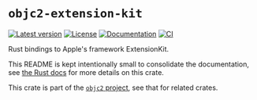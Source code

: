 # `objc2-extension-kit`

[![Latest version](https://badgen.net/crates/v/objc2-extension-kit)](https://crates.io/crates/objc2-extension-kit)
[![License](https://badgen.net/badge/license/MIT/blue)](../LICENSE.txt)
[![Documentation](https://docs.rs/objc2-extension-kit/badge.svg)](https://docs.rs/objc2-extension-kit/)
[![CI](https://github.com/madsmtm/objc2/actions/workflows/ci.yml/badge.svg)](https://github.com/madsmtm/objc2/actions/workflows/ci.yml)

Rust bindings to Apple's framework ExtensionKit.

This README is kept intentionally small to consolidate the documentation, see
[the Rust docs](https://docs.rs/objc2-extension-kit/) for more details on this crate.

This crate is part of the [`objc2` project](https://github.com/madsmtm/objc2),
see that for related crates.
